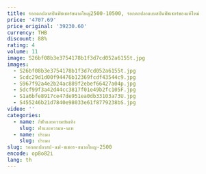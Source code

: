 ```yaml
---
title: รอกตกปลาสปินฟิชเชอร์ขนาดใหญ่2500-10500, รอกตกปลาแบบสปินฟิชเชอร์ของแท้ใหม่
price: '4707.69'
price_original: '39230.60'
currency: THB
discount: 88%
rating: 4
volume: 11
image: S26bf08b3e3754178b1f3d7cd052a6155t.jpg
images:
  - S26bf08b3e3754178b1f3d7cd052a6155t.jpg
  - Scdc29d1d00f94476b12369fcdf43544c9.jpg
  - S967f92a4e2b24ac889f2ebef66427a04p.jpg
  - Sdcf99f3a42d44cc3817f01e49b2fc105F.jpg
  - S1a6bfe8917ce47de951ea0db33103a73U.jpg
  - S455246b21d7840e98033e61f8779238bS.jpg
video: ''
categories:
  - name: กีฬาและความบันเทิง
    slug: ฬาและความบ-นเท
  - name: ประมง
    slug: ประมง
slug: รอกตกปลาสป-นฟ-ชเชอร-ขนาดใหญ-2500
encode: op8o82i
lang: th
---
```

  